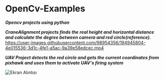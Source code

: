 # OpenCv-Examples
***Opencv projects using python***  

***CraneAlignment projects finds the real height and horizontal distance and calculate the degree between camera and red circle(reference).***   
https://user-images.githubusercontent.com/98954356/194945804-4e015536-3d1c-4fe1-a5ac-9a39e58edcec.mp4

***UAV Project detects the red circle and gets the current coordinates from pixhawk and uses them to activate UAV's firing system***

![Ekran Alıntısı](https://user-images.githubusercontent.com/98954356/186373184-bfaeb6a4-f47f-43ac-b5bf-c727302fc33c.PNG)

